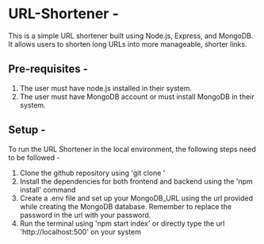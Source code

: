 # URL-Shortener - 

This is a simple URL shortener built using Node.js, Express, and MongoDB. It allows users to shorten long URLs into more manageable, shorter links.

## Pre-requisites - 

1. The user must have node.js installed in their system.
2. The user must have MongoDB account or must install MongoDB in their system.

## Setup - 

To run the URL Shortener in the local environment, the following steps need to be followed - 

1. Clone the github repository using 'git clone '
2. Install the dependencies for both frontend and backend using the 'npm install' command
3. Create a .env file and set up your MongoDB_URL using the url provided while creating the MongoDB database. Remember to replace the password in the url with your password.
4. Run the terminal using 'npm start index' or directly type the url 'http://localhost:500' on your system
